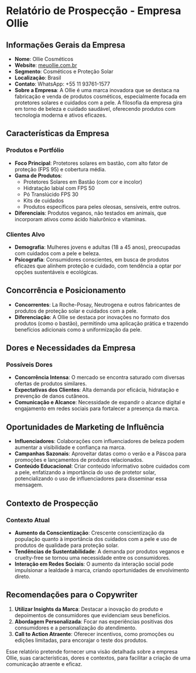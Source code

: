 # Relatório de Prospecção - **Empresa Ollie**

## Informações Gerais da Empresa
- **Nome**: Ollie Cosméticos
- **Website**: [meuollie.com.br](http://www.meuollie.com.br)
- **Segmento**: Cosméticos e Proteção Solar
- **Localização**: Brasil
- **Contato**: WhatsApp: +55 11 93761-1577
- **Sobre a Empresa**: A Ollie é uma marca inovadora que se destaca na fabricação e venda de produtos cosméticos, especialmente focada em protetores solares e cuidados com a pele. A filosofia da empresa gira em torno de beleza e cuidado saudável, oferecendo produtos com tecnologia moderna e ativos eficazes.

## Características da Empresa
### Produtos e Portfólio
- **Foco Principal**: Protetores solares em bastão, com alto fator de proteção (FPS 95) e cobertura média.
- **Gama de Produtos**:
  - Protetores Solares em Bastão (com cor e incolor)
  - Hidratação labial com FPS 50
  - Pó Translúcido FPS 30
  - Kits de cuidados
  - Produtos específicos para peles oleosas, sensíveis, entre outros.
- **Diferenciais**: Produtos veganos, não testados em animais, que incorporam ativos como ácido hialurônico e vitaminas.

### Clientes Alvo
- **Demografia**: Mulheres jovens e adultas (18 a 45 anos), preocupadas com cuidados com a pele e beleza.
- **Psicografia**: Consumidores conscientes, em busca de produtos eficazes que alinhem proteção e cuidado, com tendência a optar por opções sustentáveis e ecológicas.

## Concorrência e Posicionamento
- **Concorrentes**: La Roche-Posay, Neutrogena e outros fabricantes de produtos de proteção solar e cuidados com a pele.
- **Diferenciação**: A Ollie se destaca por inovações no formato dos produtos (como o bastão), permitindo uma aplicação prática e trazendo benefícios adicionais como a uniformização da pele.

## Dores e Necessidades da Empresa
### Possíveis Dores
- **Concorrência Intensa**: O mercado se encontra saturado com diversas ofertas de produtos similares.
- **Expectativas dos Clientes**: Alta demanda por eficácia, hidratação e prevenção de danos cutâneos.
- **Comunicação e Alcance**: Necessidade de expandir o alcance digital e engajamento em redes sociais para fortalecer a presença da marca.

## Oportunidades de Marketing de Influência
- **Influenciadores**: Colaborações com influenciadores de beleza podem aumentar a visibilidade e confiança na marca.
- **Campanhas Sazonais**: Aproveitar datas como o verão e a Páscoa para promoções e lançamentos de produtos relacionados.
- **Conteúdo Educacional**: Criar conteúdo informativo sobre cuidados com a pele, enfatizando a importância do uso de protetor solar, potencializando o uso de influenciadores para disseminar essa mensagem.

## Contexto de Prospecção
### Contexto Atual
- **Aumento da Conscientização**: Crescente conscientização da população quanto à importância dos cuidados com a pele e uso de produtos de qualidade para proteção solar.
- **Tendências de Sustentabilidade**: A demanda por produtos veganos e cruelty-free se tornou uma necessidade entre os consumidores.
- **Interação em Redes Sociais**: O aumento da interação social pode impulsionar a lealdade à marca, criando oportunidades de envolvimento direto.

## Recomendações para o Copywriter
1. **Utilizar Insights da Marca**: Destacar a inovação do produto e depoimentos de consumidores que evidenciam seus benefícios.
2. **Abordagem Personalizada**: Focar nas experiências positivas dos consumidores e a personalização do atendimento.
3. **Call to Action Atraente**: Oferecer incentivos, como promoções ou edições limitadas, para encorajar o teste dos produtos.

Esse relatório pretende fornecer uma visão detalhada sobre a empresa Ollie, suas características, dores e contextos, para facilitar a criação de uma comunicação atraente e eficaz.